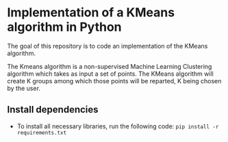 # Implementation of a KMeans algorithm in Python 

The goal of this repository is to code an implementation of the KMeans algorithm. 

The Kmeans algorithm is a non-supervised Machine Learning Clustering algorithm 
which takes as input a set of points. The KMeans algorithm will create K groups 
among which those points will be reparted, K being chosen by the user.

## Install dependencies

- To install all necessary libraries, run the following code: ```pip install -r requirements.txt```
